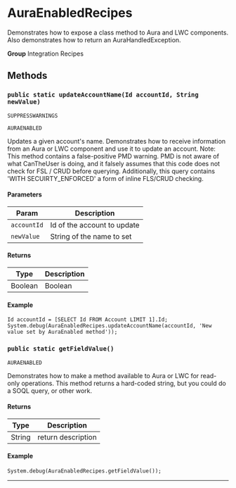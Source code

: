 # AuraEnabledRecipes

Demonstrates how to expose a class method to Aura and LWC
components. Also demonstrates how to return an AuraHandledException.


**Group** Integration Recipes

## Methods
### `public static updateAccountName(Id accountId, String newValue)`

`SUPPRESSWARNINGS`

`AURAENABLED`

Updates a given account's name. Demonstrates how to receive information from an Aura or LWC component and use it to update an account. Note: This method contains a false-positive PMD warning. PMD is not aware of what CanTheUser is doing, and it falsely assumes that this code does not check for FSL / CRUD before querying. Additionally, this query contains 'WITH SECUIRTY_ENFORCED' a form of inline FLS/CRUD checking.

#### Parameters

|Param|Description|
|---|---|
|`accountId`|Id of the account to update|
|`newValue`|String of the name to set|

#### Returns

|Type|Description|
|---|---|
|Boolean|Boolean|

#### Example
```apex
Id accountId = [SELECT Id FROM Account LIMIT 1].Id;
System.debug(AuraEnabledRecipes.updateAccountName(accountId, 'New value set by AuraEnabled method'));
```


### `public static getFieldValue()`

`AURAENABLED`

Demonstrates how to make a method available to Aura or LWC for read-only operations. This method returns a hard-coded string, but you could do a SOQL query, or other work.

#### Returns

|Type|Description|
|---|---|
|String|return description|

#### Example
```apex
System.debug(AuraEnabledRecipes.getFieldValue());
```


---
